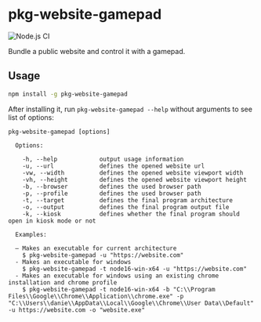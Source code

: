 # pkg-website-gamepad

![Node.js CI](https://github.com/memob0x/pkg-website-gamepad/workflows/Node.js%20CI/badge.svg)

Bundle a public website and control it with a gamepad.

## Usage

```sh
npm install -g pkg-website-gamepad
```

After installing it, run `pkg-website-gamepad --help` without arguments to see list of options:

```console
pkg-website-gamepad [options]

  Options:

    -h, --help            output usage information
    -u, --url             defines the opened website url
    -vw, --width          defines the opened website viewport width
    -vh, --height         defines the opened website viewport height
    -b, --browser         defines the used browser path
    -p, --profile         defines the used browser path
    -t, --target          defines the final program architecture
    -o, --output          defines the final program output file
    -k, --kiosk           defines whether the final program should open in kiosk mode or not

  Examples:

  – Makes an executable for current architecture
    $ pkg-website-gamepad -u "https://website.com"
  - Makes an executable for windows
    $ pkg-website-gamepad -t node16-win-x64 -u "https://website.com"
  - Makes an executable for windows using an existing chrome installation and chrome profile
    $ pkg-website-gamepad -t node16-win-x64 -b "C:\\Program Files\\Google\\Chrome\\Application\\chrome.exe" -p "C:\\Users\\danie\\AppData\\Local\\Google\\Chrome\\User Data\\Default" -u https://website.com -o "website.exe"
```
